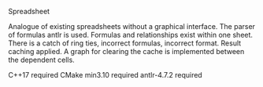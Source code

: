 Spreadsheet

Analogue of existing spreadsheets without a graphical interface. The parser of formulas antlr is used. Formulas and relationships exist within one sheet. There is a catch of ring ties, incorrect formulas, incorrect format. Result caching applied. A graph for clearing the cache is implemented between the dependent cells.

C++17 required CMake min3.10 required antlr-4.7.2 required
